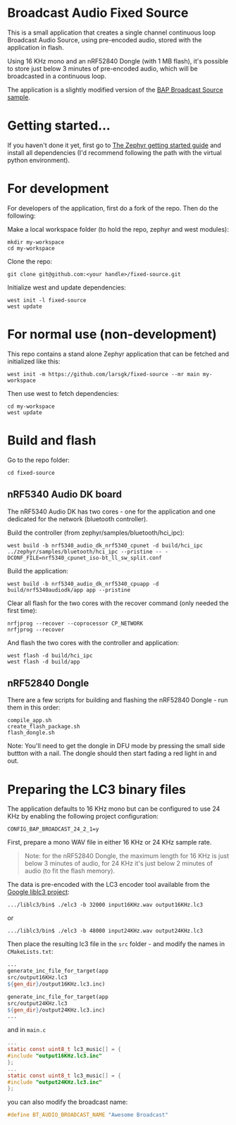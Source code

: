 # Broadcast Audio Fixed Source
This is a small application that creates a single channel continuous loop Broadcast Audio Source, using pre-encoded audio, stored with the application in flash.

Using 16 KHz mono and an nRF52840 Dongle (with 1 MB flash), it's possible to store just below 3 minutes of pre-encoded audio, which will be broadcasted in a continuous loop.

The application is a slightly modified version of the [BAP Broadcast Source sample](https://github.com/zephyrproject-rtos/zephyr/tree/main/samples/bluetooth/bap_broadcast_source).


# Getting started...
If you haven't done it yet, first go to [The Zephyr getting started guide](https://docs.zephyrproject.org/latest/develop/getting_started/index.html) and install all dependencies (I'd recommend following the path with the virtual python environment).

# For development
For developers of the application, first do a fork of the repo.  Then do the following:

Make a local workspace folder (to hold the repo, zephyr and west modules):

```
mkdir my-workspace
cd my-workspace
```

Clone the repo:

```
git clone git@github.com:<your handle>/fixed-source.git
```

Initialize west and update dependencies:

```
west init -l fixed-source
west update
```

# For normal use (non-development)
This repo contains a stand alone Zephyr application that can be fetched and initialized like this:

```
west init -m https://github.com/larsgk/fixed-source --mr main my-workspace
```

Then use west to fetch dependencies:

```
cd my-workspace
west update
```

# Build and flash

Go to the repo folder:

```
cd fixed-source
```

## nRF5340 Audio DK board
The nRF5340 Audio DK has two cores - one for the application and one dedicated for the network (bluetooth controller).

Build the controller (from zephyr/samples/bluetooth/hci_ipc):
```
west build -b nrf5340_audio_dk_nrf5340_cpunet -d build/hci_ipc ../zephyr/samples/bluetooth/hci_ipc --pristine -- -DCONF_FILE=nrf5340_cpunet_iso-bt_ll_sw_split.conf
```

Build the application:
```
west build -b nrf5340_audio_dk_nrf5340_cpuapp -d build/nrf5340audiodk/app app --pristine
```

Clear all flash for the two cores with the recover command (only needed the first time):
```
nrfjprog --recover --coprocessor CP_NETWORK
nrfjprog --recover
```

And flash the two cores with the controller and application:

```
west flash -d build/hci_ipc
west flash -d build/app
```

## nRF52840 Dongle
There are a few scripts for building and flashing the nRF52840 Dongle - run them in this order:

```shell
compile_app.sh
create_flash_package.sh
flash_dongle.sh
```

Note: You'll need to get the dongle in DFU mode by pressing the small side buttton with a nail. The dongle should then start fading a red light in and out.

# Preparing the LC3 binary files
The application defaults to 16 KHz mono but can be configured to use 24 KHz by enabling the following project configuration:

```
CONFIG_BAP_BROADCAST_24_2_1=y
```

First, prepare a mono WAV file in either 16 KHz or 24 KHz sample rate.

> Note: for the nRF52840 Dongle, the maximum length for 16 KHz is just below 3 minutes of audio, for 24 KHz it's just below 2 minutes of audio (to fit the flash memory).

The data is pre-encoded with the LC3 encoder tool available from the [Google liblc3 project](https://github.com/google/liblc3/):


```
.../liblc3/bin$ ./elc3 -b 32000 input16KHz.wav output16KHz.lc3
```
or
```
.../liblc3/bin$ ./elc3 -b 48000 input24KHz.wav output24KHz.lc3
```

Then place the resulting lc3 file in the `src` folder - and modify the names in `CMakeLists.txt`:

```makefile
...
generate_inc_file_for_target(app
src/output16KHz.lc3
${gen_dir}/output16KHz.lc3.inc)

generate_inc_file_for_target(app
src/output24KHz.lc3
${gen_dir}/output24KHz.lc3.inc)
...
```

and in `main.c`

```c
...
static const uint8_t lc3_music[] = {
#include "output16KHz.lc3.inc"
};
...
static const uint8_t lc3_music[] = {
#include "output24KHz.lc3.inc"
};
```

you can also modify the broadcast name:
```c
#define BT_AUDIO_BROADCAST_NAME "Awesome Broadcast"
```
